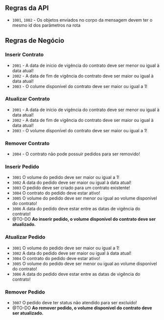 ## Regras da API
- `1001`, `1002` - Os objetos enviados no corpo da mensagem devem ter o mesmo id dos parâmetros na rota

## Regras de Negócio

### Inserir Contrato
- `2001` - A data de início de vigência do contrato deve ser menor ou igual à data atual!
- `2002` - A data de fim de vigência do contrato deve ser maior ou igual à data atual!
- `2003` - O colume disponível do contrato deve ser maior ou igual a 1!

### Atualizar Contrato
- `2001` - A data de início de vigência do contrato deve ser menor ou igual à data atual!
- `2002` - A data de fim de vigência do contrato deve ser maior ou igual à data atual!
- `2003` - O volume disponível do contrato deve ser maior ou igual a 1!

### Remover Contrato
- `2004` - O contrato não pode possuir pedidos para ser removido!

### Inserir Pedido
- `3001` O volume do pedido deve ser maior ou igual a 1!
- `3002` A data do pedido deve ser maior ou igual à data atual!
- `3003` O pedido deve ser criado para um contrato existente!
- `3004` O contrato do pedido deve estar ativo!
- `3005` O volume do pedido deve ser menor ou igual ao volume disponível do contrato!
- `3006` A data do pedido deve estar entre as datas de vigência do contrato!
- @TO-DO **Ao inserir pedido, o volume disponível do contrato deve ser atualizado.**

### Atualizar Pedido
- `3001` O volume do pedido deve ser maior ou igual a 1!
- `3002` A data do pedido deve ser maior ou igual à data atual!
- `3004` O contrato do pedido deve estar ativo!
- `3005` O volume do pedido deve ser menor ou igual ao volume disponível do contrato!
- `3006` A data do pedido deve estar entre as datas de vigência do contrato!

### Remover Pedido
- `3007` O pedido deve ter status não atendido para ser excluído!
- @TO-DO **Ao remover pedido, o volume disponível do contrato deve ser atualizado.**